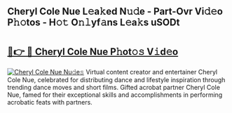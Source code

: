 ## Cheryl Cole Nue L𝚎a𝚔ed N𝚞𝚍e - Part-Ovr Vi𝚍𝚎o P𝚑𝚘tos - H𝚘𝚝 O𝚗𝚕yf𝚊ns L𝚎a𝚔s uSODt

# <h2><a href="http://kf8741.oniu.top/?m=Cheryl+Cole+Nue">🔗👉 🔴 Cheryl Cole Nue P𝚑ot𝚘𝚜 V𝚒d𝚎o</a></h2>

[![Cheryl Cole Nue Nu𝚍e𝚜](https://i.imgur.com/0qMVB7G.gif)](http://kf8741.oniu.top/?m=Cheryl+Cole+Nue)
Virtual content creator and entertainer Cheryl Cole Nue, celebrated for distributing dance and lifestyle inspiration through trending dance moves and short films. Gifted acrobat partner Cheryl Cole Nue, famed for their exceptional skills and accomplishments in performing acrobatic feats with partners.  
